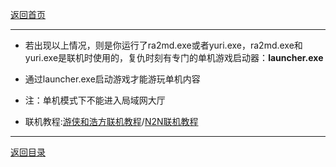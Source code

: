 [返回首页](./Home)

***


- 若出现以上情况，则是你运行了ra2md.exe或者yuri.exe，ra2md.exe和yuri.exe是联机时使用的，复仇时刻有专门的单机游戏启动器：**launcher.exe**

- 通过launcher.exe启动游戏才能游玩单机内容

- 注：单机模式下不能进入局域网大厅

- 联机教程:[游侠和浩方联机教程](使用第三方对战平台（游侠和浩方）)/[N2N联机教程](使用N2N虚拟局域网进行联机)




***
[返回目录](./常见问题指南)